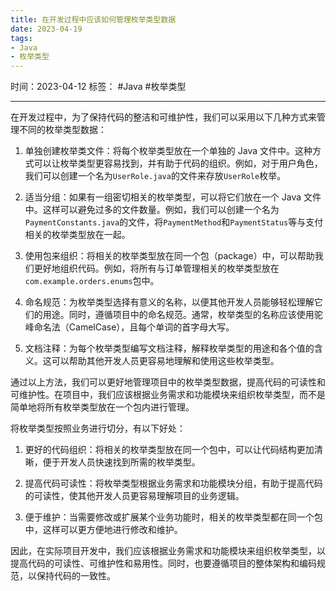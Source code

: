 ```yaml
---
title: 在开发过程中应该如何管理枚举类型数据
date: 2023-04-19
tags: 
- Java 
- 枚举类型 
---
```


时间：2023-04-12
标签： #Java #枚举类型 

---

在开发过程中，为了保持代码的整洁和可维护性，我们可以采用以下几种方式来管理不同的枚举类型数据：

1.  单独创建枚举类文件：将每个枚举类型放在一个单独的 Java 文件中。这种方式可以让枚举类型更容易找到，并有助于代码的组织。例如，对于用户角色，我们可以创建一个名为`UserRole.java`的文件来存放`UserRole`枚举。
    
2.  适当分组：如果有一组密切相关的枚举类型，可以将它们放在一个 Java 文件中。这样可以避免过多的文件数量。例如，我们可以创建一个名为`PaymentConstants.java`的文件，将`PaymentMethod`和`PaymentStatus`等与支付相关的枚举类型放在一起。
    
3.  使用包来组织：将相关的枚举类型放在同一个包（package）中，可以帮助我们更好地组织代码。例如，将所有与订单管理相关的枚举类型放在`com.example.orders.enums`包中。
    
4.  命名规范：为枚举类型选择有意义的名称，以便其他开发人员能够轻松理解它们的用途。同时，遵循项目中的命名规范。通常，枚举类型的名称应该使用驼峰命名法（CamelCase），且每个单词的首字母大写。
    
5.  文档注释：为每个枚举类型编写文档注释，解释枚举类型的用途和各个值的含义。这可以帮助其他开发人员更容易地理解和使用这些枚举类型。
    

通过以上方法，我们可以更好地管理项目中的枚举类型数据，提高代码的可读性和可维护性。在项目中，我们应该根据业务需求和功能模块来组织枚举类型，而不是简单地将所有枚举类型放在一个包内进行管理。

将枚举类型按照业务进行切分，有以下好处：

1.  更好的代码组织：将相关的枚举类型放在同一个包中，可以让代码结构更加清晰，便于开发人员快速找到所需的枚举类型。
    
2.  提高代码可读性：将枚举类型根据业务需求和功能模块分组，有助于提高代码的可读性，使其他开发人员更容易理解项目的业务逻辑。
    
3.  便于维护：当需要修改或扩展某个业务功能时，相关的枚举类型都在同一个包中，这样可以更方便地进行修改和维护。
    

因此，在实际项目开发中，我们应该根据业务需求和功能模块来组织枚举类型，以提高代码的可读性、可维护性和易用性。同时，也要遵循项目的整体架构和编码规范，以保持代码的一致性。
